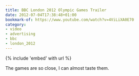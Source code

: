 ```yaml
---
title: BBC London 2012 Olympic Games Trailer
date: 2012-07-04T17:38:48+01:00
bookmark-of: https://www.youtube.com/watch?v=4ViLiXA0E70
category:
- video
- advertising
- bbc
- london_2012
---
```

{% include 'embed' with url %}

The games are so close, I can almost taste them.
